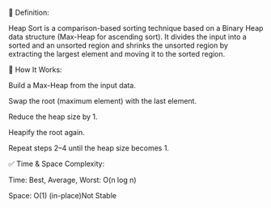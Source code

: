 📌 Definition:

  Heap Sort is a comparison-based sorting technique based on a Binary Heap data structure (Max-Heap for ascending sort). It divides the input into a sorted and an unsorted region and shrinks the unsorted region by    extracting the largest element and moving it to the sorted region.


🧠 How It Works:

Build a Max-Heap from the input data.

Swap the root (maximum element) with the last element.

Reduce the heap size by 1.

Heapify the root again.

Repeat steps 2–4 until the heap size becomes 1.


✅ Time & Space Complexity: 

Time: Best, Average, Worst: O(n log n)

Space: O(1) (in-place)Not Stable


